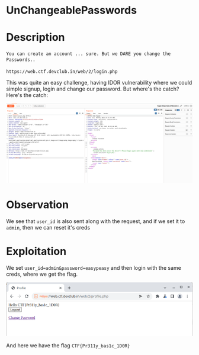 # UnChangeablePasswords

# Description

```
You can create an account ... sure. But we DARE you change the Passwords..

https://web.ctf.devclub.in/web/2/login.php
```

This was quite an easy challenge, having IDOR vulnerability where we could simple signup, login and change
our password. But where's the catch? Here's the catch:

![Burp](burp.png)

# Observation

We see that `user_id` is also sent along with the request, and if we set it to `admin`, then we can reset it's creds

# Exploitation

We set `user_id=admin&password=easypeasy` and then login with the same creds, where we get the flag.

![flag](flag.png)

And here we have the flag
```CTF{Pr311y_bas1c_1D0R}```